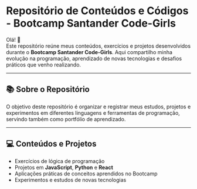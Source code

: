 # Repositório de Conteúdos e Códigos - Bootcamp Santander Code-Girls

Olá! 👋  
Este repositório reúne meus conteúdos, exercícios e projetos desenvolvidos durante o **Bootcamp Santander Code-Girls**. Aqui compartilho minha evolução na programação, aprendizado de novas tecnologias e desafios práticos que venho realizando.

---

## 📚 Sobre o Repositório
O objetivo deste repositório é organizar e registrar meus estudos, projetos e experimentos em diferentes linguagens e ferramentas de programação, servindo também como portfólio de aprendizado.

---

## 💻 Conteúdos e Projetos
- Exercícios de lógica de programação  
- Projetos em **JavaScript**, **Python** e **React**  
- Aplicações práticas de conceitos aprendidos no Bootcamp  
- Experimentos e estudos de novas tecnologias  

